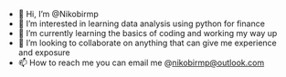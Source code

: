 - 👋 Hi, I’m @Nikobirmp
- 👀 I’m interested in learning data analysis using python for finance
- 🌱 I’m currently learning the basics of coding and working my way up
- 💞️ I’m looking to collaborate on anything that can give me experience and exposure
- 📫 How to reach me you can email me @nikobirmp@outlook.com

<!---
Nikobirmp/Nikobirmp is a ✨ special ✨ repository because its `README.md` (this file) appears on your GitHub profile.
You can click the Preview link to take a look at your changes.
--->
